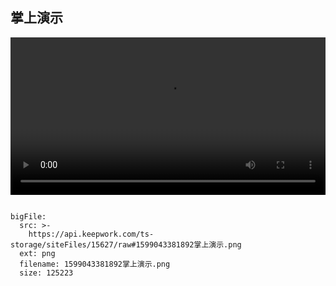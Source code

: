 ## 掌上演示

 <video width="100%" controls controlslist="nodownload nofullscreen noremoteplayback" disablePictureInPicture>
  <source src="https://api.keepwork.com/ts-storage/siteFiles/15625/raw" type="video/mp4" />
  你的浏览器不支持播放
</video>


 
```@BigFile

bigFile:
  src: >-
    https://api.keepwork.com/ts-storage/siteFiles/15627/raw#1599043381892掌上演示.png
  ext: png
  filename: 1599043381892掌上演示.png
  size: 125223
          
```